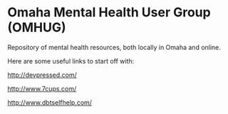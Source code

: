 # Omaha Mental Health User Group (OMHUG)
Repository of mental health resources, both locally in Omaha and online.

Here are some useful links to start off with:

http://devpressed.com/

http://www.7cups.com/

http://www.dbtselfhelp.com/
